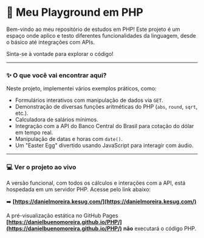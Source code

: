 # 🚀 Meu Playground em PHP

Bem-vindo ao meu repositório de estudos em PHP! Este projeto é um espaço onde aplico e testo diferentes funcionalidades da linguagem, desde o básico até integrações com APIs.

Sinta-se à vontade para explorar o código!

---

### ✨ O que você vai encontrar aqui?

Neste projeto, implementei vários exemplos práticos, como:

-   Formulários interativos com manipulação de dados via `GET`.
-   Demonstração de diversas funções aritméticas do PHP (`abs`, `round`, `sqrt`, etc.).
-   Calculadora de salários mínimos.
-   Integração com a API do Banco Central do Brasil para cotação do dólar em tempo real.
-   Manipulação de datas e horas com `date()`.
-   Um "Easter Egg" divertido usando JavaScript para interagir com áudio.

---

### 💻 Ver o projeto ao vivo

A versão funcional, com todos os cálculos e interações com a API, está hospedada em um servidor PHP. Acesse pelo link abaixo:

➡️ **[https://danielmoreira.kesug.com/](https://danielmoreira.kesug.com/)**

A pré-visualização estática no GitHub Pages **[https://danielbuenomoreira.github.io/PHP/](https://danielbuenomoreira.github.io/PHP/)** **não** executará o código PHP.
